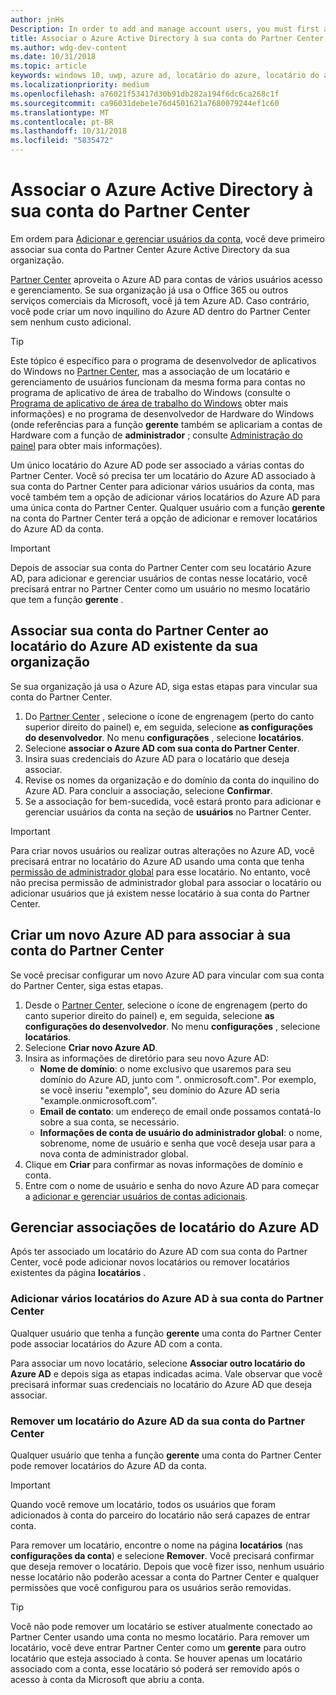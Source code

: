 ```yaml
---
author: jnHs
Description: In order to add and manage account users, you must first associate your Partner Center account with your organization's Azure Active Directory.
title: Associar o Azure Active Directory à sua conta do Partner Center
ms.author: wdg-dev-content
ms.date: 10/31/2018
ms.topic: article
keywords: windows 10, uwp, azure ad, locatário do azure, locatário do aad, locatário do azure ad, gerenciamento de locatário, locatários
ms.localizationpriority: medium
ms.openlocfilehash: a76021f53417d30b91db282a194f6dc6ca268c1f
ms.sourcegitcommit: ca96031debe1e76d4501621a7680079244ef1c60
ms.translationtype: MT
ms.contentlocale: pt-BR
ms.lasthandoff: 10/31/2018
ms.locfileid: "5835472"
---
```

# <a name="associate-azure-active-directory-with-your-partner-center-account"></a>Associar o Azure Active Directory à sua conta do Partner Center

Em ordem para [Adicionar e gerenciar usuários da conta](add-users-groups-and-azure-ad-applications.md), você deve primeiro associar sua conta do Partner Center Azure Active Directory da sua organização. 

[Partner Center](https://partner.microsoft.com/dashboard) aproveita o Azure AD para contas de vários usuários acesso e gerenciamento. Se sua organização já usa o Office 365 ou outros serviços comerciais da Microsoft, você já tem Azure AD. Caso contrário, você pode criar um novo inquilino do Azure AD dentro do Partner Center sem nenhum custo adicional.

> [!TIP]
> Este tópico é específico para o programa de desenvolvedor de aplicativos do Windows no [Partner Center](https://partner.microsoft.com/dashboard), mas a associação de um locatário e gerenciamento de usuários funcionam da mesma forma para contas no programa de aplicativo de área de trabalho do Windows (consulte o [Programa de aplicativo de área de trabalho do Windows](https://docs.microsoft.com/windows/desktop/appxpkg/windows-desktop-application-program#add-and-manage-account-users) obter mais informações) e no programa de desenvolvedor de Hardware do Windows (onde referências para a função **gerente** também se aplicariam a contas de Hardware com a função de **administrador** ; consulte [Administração do painel](https://docs.microsoft.com/windows-hardware/drivers/dashboard/dashboard-administration) para obter mais informações).

Um único locatário do Azure AD pode ser associado a várias contas do Partner Center. Você só precisa ter um locatário do Azure AD associado à sua conta do Partner Center para adicionar vários usuários da conta, mas você também tem a opção de adicionar vários locatários do Azure AD para uma única conta do Partner Center. Qualquer usuário com a função **gerente** na conta do Partner Center terá a opção de adicionar e remover locatários do Azure AD da conta.

> [!IMPORTANT]
> Depois de associar sua conta do Partner Center com seu locatário Azure AD, para adicionar e gerenciar usuários de contas nesse locatário, você precisará entrar no Partner Center como um usuário no mesmo locatário que tem a função **gerente** .


## <a name="associate-your-partner-center-account-with-your-organizations-existing-azure-ad-tenant"></a>Associar sua conta do Partner Center ao locatário do Azure AD existente da sua organização

Se sua organização já usa o Azure AD, siga estas etapas para vincular sua conta do Partner Center.

1.  Do [Partner Center](https://partner.microsoft.com/dashboard) , selecione o ícone de engrenagem (perto do canto superior direito do painel) e, em seguida, selecione **as configurações do desenvolvedor**. No menu **configurações** , selecione **locatários**.
2.  Selecione **associar o Azure AD com sua conta do Partner Center**.
3.  Insira suas credenciais do Azure AD para o locatário que deseja associar.
4.  Revise os nomes da organização e do domínio da conta do inquilino do Azure AD. Para concluir a associação, selecione **Confirmar**.
5.  Se a associação for bem-sucedida, você estará pronto para adicionar e gerenciar usuários da conta na seção de **usuários** no Partner Center.

> [!IMPORTANT]
> Para criar novos usuários ou realizar outras alterações no Azure AD, você precisará entrar no locatário do Azure AD usando uma conta que tenha [permissão de administrador global](https://docs.microsoft.com/azure/active-directory/users-groups-roles/directory-assign-admin-roles) para esse locatário. No entanto, você não precisa permissão de administrador global para associar o locatário ou adicionar usuários que já existem nesse locatário à sua conta do Partner Center.


## <a name="create-a-brand-new-azure-ad-to-associate-with-your-partner-center-account"></a>Criar um novo Azure AD para associar à sua conta do Partner Center

Se você precisar configurar um novo Azure AD para vincular com sua conta do Partner Center, siga estas etapas.

1.  Desde o [Partner Center](https://partner.microsoft.com/dashboard), selecione o ícone de engrenagem (perto do canto superior direito do painel) e, em seguida, selecione **as configurações do desenvolvedor**. No menu **configurações** , selecione **locatários**.
2.  Selecione **Criar novo Azure AD**.
3.  Insira as informações de diretório para seu novo Azure AD:
    - **Nome de domínio**: o nome exclusivo que usaremos para seu domínio do Azure AD, junto com ". onmicrosoft.com". Por exemplo, se você inseriu "exemplo", seu domínio do Azure AD seria "example.onmicrosoft.com".
    - **Email de contato**: um endereço de email onde possamos contatá-lo sobre a sua conta, se necessário.
    - **Informações de conta de usuário do administrador global**: o nome, sobrenome, nome de usuário e senha que você deseja usar para a nova conta de administrador global.
4.  Clique em **Criar** para confirmar as novas informações de domínio e conta.
5.  Entre com o nome de usuário e senha do novo Azure AD para começar a [adicionar e gerenciar usuários de contas adicionais](add-users-groups-and-azure-ad-applications.md).


## <a name="manage-azure-ad-tenant-associations"></a>Gerenciar associações de locatário do Azure AD

Após ter associado um locatário do Azure AD com sua conta do Partner Center, você pode adicionar novos locatários ou remover locatários existentes da página **locatários** .


### <a name="add-multiple-azure-ad-tenants-to-your-partner-center-account"></a>Adicionar vários locatários do Azure AD à sua conta do Partner Center

Qualquer usuário que tenha a função **gerente** uma conta do Partner Center pode associar locatários do Azure AD com a conta.

Para associar um novo locatário, selecione **Associar outro locatário do Azure AD** e depois siga as etapas indicadas acima. Vale observar que você precisará informar suas credenciais no locatário do Azure AD que deseja associar.


### <a name="remove-an-azure-ad-tenant-from-your-partner-center-account"></a>Remover um locatário do Azure AD da sua conta do Partner Center

Qualquer usuário que tenha a função **gerente** uma conta do Partner Center pode remover locatários do Azure AD da conta.

> [!IMPORTANT]
> Quando você remove um locatário, todos os usuários que foram adicionados à conta do parceiro do locatário não será capazes de entrar conta. 

Para remover um locatário, encontre o nome na página **locatários** (nas **configurações da conta**) e selecione **Remover**. Você precisará confirmar que deseja remover o locatário. Depois que você fizer isso, nenhum usuário nesse locatário não poderão acessar a conta do Partner Center e qualquer permissões que você configurou para os usuários serão removidas.

> [!TIP]
> Você não pode remover um locatário se estiver atualmente conectado ao Partner Center usando uma conta no mesmo locatário. Para remover um locatário, você deve entrar Partner Center como um **gerente** para outro locatário que esteja associado à conta. Se houver apenas um locatário associado com a conta, esse locatário só poderá ser removido após o acesso à conta da Microsoft que abriu a conta.


